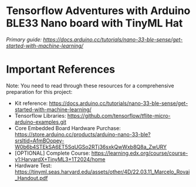 # Tensorflow Adventures with Arduino BLE33 Nano board with TinyML Hat

*Primary guide: https://docs.arduino.cc/tutorials/nano-33-ble-sense/get-started-with-machine-learning/*

# Important References

Note: You need to read through these resources for a comprehensive preparation for this project:

* Kit reference: https://docs.arduino.cc/tutorials/nano-33-ble-sense/get-started-with-machine-learning/ 
* Tensorflow Libraries: https://github.com/tensorflow/tflite-micro-arduino-examples.git
* Core Embedded Board Hardware Purchase: https://store.arduino.cc/products/arduino-nano-33-ble?srsltid=AfmBOopey-W0b6b4STEkSA6ET5SqUGSo2RTj36sxkQwWxb8Q8a_ZwURY
* [OPTIONAL] Complete Course: https://learning.edx.org/course/course-v1:HarvardX+TinyML3+1T2024/home
* Hardware Test: https://tinyml.seas.harvard.edu/assets/other/4D/22.03.11_Marcelo_Rovai_Handout.pdf

